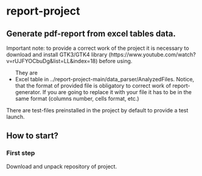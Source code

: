 # report-project
<h2>Generate pdf-report from excel tables data.</h2>
<p>Important note: to provide a correct work of the project it is necessary to download and install GTK3/GTK4 library (https://www.youtube.com/watch?v=rUJFYOCbuDg&list=LL&index=18) before using.</p>
<ul> They are
  <li>Excel table in ../report-project-main/data_parser/AnalyzedFiles. Notice, that the format of provided file is obligatory to correct work of report-generator. If you are going to replace it with your file it has to be in the same format (columns number, cells format, etc.)</li>
</ul>
<p>There are test-files preinstalled in the project by default to provide a test launch.</p>
<h2>How to start?</h2>
<h3>First step</h3>
<p>Download and unpack repository of project.</p>
